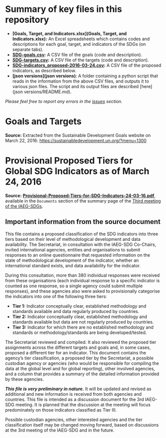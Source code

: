 # Summary of key files in this repository

- **[Goals, Target, and Indicators.xlsx](Goals, Target, and Indicators.xlsx):**  An Excel spreadsheets which contains codes and descriptions for each goal, target, and indicators of the SDGs (on separate tabs).
- **[SDG-goals.csv](SDG-goals.csv):**  A CSV file of the goals (code and description).
- **[SDG-targets.csv](SDG-targets.csv):**  A CSV file of the targets (code and description).
- **[SDG-indicators_proposed-2016-03-24.csv](SDG-indicators_proposed-2016-03-24.csv):** A CSV file of the proposed indicators, as described below.
- **[json versions](json versions)**: A folder containing a python script that reads in the information from the above CSV files, and outputs it to various json files. The script and its output files are described [here](json versions/README.md).

*Please feel free to report any errors in the [issues](issues) section.*

# Goals and Targets

**Source:** Extracted from the Sustainable Development Goals website on March 22, 2016: https://sustainabledevelopment.un.org/?menu=1300

# Provisional Proposed Tiers for Global SDG Indicators as of March 24, 2016

**Source:** [**Provisional-Proposed-Tiers-for-SDG-Indicators-24-03-16.pdf**](http://unstats.un.org/sdgs/files/meetings/iaeg-sdgs-meeting-03/Provisional-Proposed-Tiers-for-SDG-Indicators-24-03-16.pdf), available in the `Documents` section of the summary page of the [Third meeting of the IAEG-SDGs](http://unstats.un.org/sdgs/meetings/iaeg-sdgs-meeting-03).

## Important information from the source document

This file contains a proposed classification of the SDG indicators into three tiers based on their level of methodological development and data availability. The Secretariat, in consultation with the IAEG-SDG Co-Chairs, invited international agencies, entities and organisations to submit responses to an online questionnaire that requested information on the state of methodological development of the indicator, whether an international standard exists, and data availability for the indicator.

During this consultation, more than 380 individual responses were received from these organisations (each individual response to a specific indicator is counted as one response, so a single agency could submit multiple responses), and these agencies also were asked to provisionally categorise the indicators into one of the following three tiers:

- **Tier 1:** Indicator conceptually clear, established methodology and standards available and data regularly produced by countries.
- **Tier 2:** Indicator conceptually clear, established methodology and standards available but data are not regularly produced by countries.
- **Tier 3:** Indicator for which there are no established methodology and standards or methodology/standards are being developed/tested.

The Secretariat reviewed and compiled. It also reviewed the proposed tier assignments across the different targets and goals and, in some cases, proposed a different tier for an indicator. This document contains the agency’s tier classification, a proposed tier by the Secretariat, a possible custodian agency or agencies (who would be responsible for compiling the data at the global level and for global reporting), other involved agencies, and a column that provides a summary of the detailed information provided by these agencies.

***This file is very preliminary in nature.*** It will be updated and revised as additional and new information is received from both agencies and countries. This file is intended as a discussion document for the 3rd IAEG-SDG meeting. It is planned that the discussion at the meeting will focus predominately on those indicators classified as Tier III. 

Possible custodian agencies, other interested agencies and the tier classification itself may be changed moving forward, based on discussions at the 3rd meeting of the IAEG-SDG and in the future.

